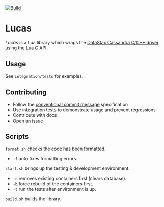 [![Build](https://github.com/lotusflare/lucas/actions/workflows/build.yml/badge.svg?branch=master)](https://github.com/lotusflare/lucas/actions/workflows/build.yml)

# Lucas

_Lucas_ is a Lua library which wraps the [DataStax Cassandra C/C++ driver](https://github.com/datastax/cpp-driver) using the Lua C API.

## Usage

See `integration/tests` for examples.

## Contributing

- Follow the [conventional commit message](https://www.conventionalcommits.org) specification
- Use integration tests to demonstrate usage and prevent regressions
- Contribute with docs
- Open an issue

## Scripts

`format.sh` checks the code has been formatted.
- `-f` auto fixes formatting errors.

`start.sh` brings up the testing & development environment.
- `-c` removes existing containers first (clears database).
- `-b` force rebuild of the containers first.
- `-t` run the tests after environment is up.

`build.sh` builds the library.

